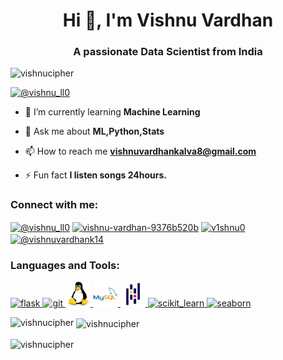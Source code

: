 <h1 align="center">Hi 👋, I'm Vishnu Vardhan</h1>
<h3 align="center">A passionate Data Scientist from India</h3>




<p align="left"> <img src="https://komarev.com/ghpvc/?username=vishnucipher&label=Profile%20views&color=0e75b6&style=flat" alt="vishnucipher" /> </p>

<p align="left"> <a href="https://twitter.com/@vishnu_ll0" target="blank"><img src="https://img.shields.io/twitter/follow/@vishnu_ll0?logo=twitter&style=for-the-badge" alt="@vishnu_ll0" /></a> </p>

- 🌱 I’m currently learning **Machine Learning**

- 💬 Ask me about **ML,Python,Stats**

- 📫 How to reach me **vishnuvardhankalva8@gmail.com**

- ⚡ Fun fact **I listen songs 24hours.**

<h3 align="left">Connect with me:</h3>
<p align="left">
<a href="https://twitter.com/@vishnu_ll0" target="blank"><img align="center" src="https://raw.githubusercontent.com/rahuldkjain/github-profile-readme-generator/master/src/images/icons/Social/twitter.svg" alt="@vishnu_ll0" height="30" width="40" /></a>
<a href="https://linkedin.com/in/vishnu-vardhan-9376b520b" target="blank"><img align="center" src="https://raw.githubusercontent.com/rahuldkjain/github-profile-readme-generator/master/src/images/icons/Social/linked-in-alt.svg" alt="vishnu-vardhan-9376b520b" height="30" width="40" /></a>
<a href="https://instagram.com/v1shnu0" target="blank"><img align="center" src="https://raw.githubusercontent.com/rahuldkjain/github-profile-readme-generator/master/src/images/icons/Social/instagram.svg" alt="v1shnu0" height="30" width="40" /></a>
<a href="https://www.hackerrank.com/@vishnuvardhank14" target="blank"><img align="center" src="https://raw.githubusercontent.com/rahuldkjain/github-profile-readme-generator/master/src/images/icons/Social/hackerrank.svg" alt="@vishnuvardhank14" height="30" width="40" /></a>
</p>

<h3 align="left">Languages and Tools:</h3>
<p align="left"> <a href="https://flask.palletsprojects.com/" target="_blank" rel="noreferrer"> <img src="https://www.vectorlogo.zone/logos/pocoo_flask/pocoo_flask-icon.svg" alt="flask" width="40" height="40"/> </a> <a href="https://git-scm.com/" target="_blank" rel="noreferrer"> <img src="https://www.vectorlogo.zone/logos/git-scm/git-scm-icon.svg" alt="git" width="40" height="40"/> </a> <a href="https://www.linux.org/" target="_blank" rel="noreferrer"> <img src="https://raw.githubusercontent.com/devicons/devicon/master/icons/linux/linux-original.svg" alt="linux" width="40" height="40"/> </a> <a href="https://www.mysql.com/" target="_blank" rel="noreferrer"> <img src="https://raw.githubusercontent.com/devicons/devicon/master/icons/mysql/mysql-original-wordmark.svg" alt="mysql" width="40" height="40"/> </a> <a href="https://pandas.pydata.org/" target="_blank" rel="noreferrer"> <img src="https://raw.githubusercontent.com/devicons/devicon/2ae2a900d2f041da66e950e4d48052658d850630/icons/pandas/pandas-original.svg" alt="pandas" width="40" height="40"/> </a> <a href="https://scikit-learn.org/" target="_blank" rel="noreferrer"> <img src="https://upload.wikimedia.org/wikipedia/commons/0/05/Scikit_learn_logo_small.svg" alt="scikit_learn" width="40" height="40"/> </a> <a href="https://seaborn.pydata.org/" target="_blank" rel="noreferrer"> <img src="https://seaborn.pydata.org/_images/logo-mark-lightbg.svg" alt="seaborn" width="40" height="40"/> </a> </p>

<p><img align="left" src="https://github-readme-stats.vercel.app/api/top-langs?username=vishnucipher&show_icons=true&locale=en&layout=compact" alt="vishnucipher" /></p>

<p>&nbsp;<img align="center" src="https://github-readme-stats.vercel.app/api?username=vishnucipher&show_icons=true&locale=en" alt="vishnucipher" /></p>

<p><img align="center" src="https://github-readme-streak-stats.herokuapp.com/?user=vishnucipher&" alt="vishnucipher" /></p>
